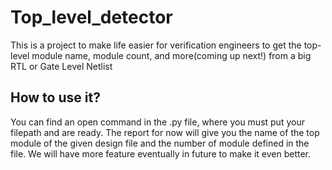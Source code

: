 # Top_level_detector
This is a project to make life easier for verification engineers to get the top-level module name, module count, and more(coming up next!) from a big RTL or Gate Level Netlist

## How to use it?

You can find an open command in the .py file, where you must put your filepath and are ready. The report for now will give you the name of the top module of the given design file and the number of module defined in the file. We will have more feature eventually in future to make it even better.
